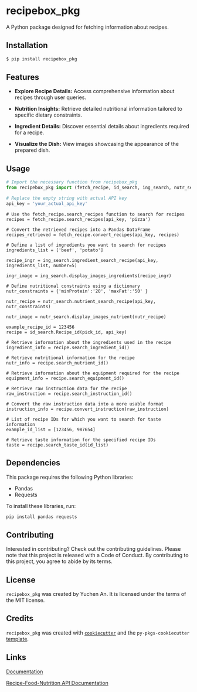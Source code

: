 # recipebox_pkg

A Python package designed for fetching information about recipes.

## Installation

```bash
$ pip install recipebox_pkg
```
## Features

- **Explore Recipe Details:** Access comprehensive information about recipes through user queries.

- **Nutrition Insights:** Retrieve detailed nutritional information tailored to specific dietary constraints.

- **Ingredient Details:** Discover essential details about ingredients required for a recipe.

- **Visualize the Dish:** View images showcasing the appearance of the prepared dish.

## Usage

```python
# Import the necessary function from recipebox_pkg
from recipebox_pkg import (fetch_recipe, id_search, ing_search, nutr_search)

# Replace the empty string with actual API key
api_key = 'your_actual_api_key'
```
```
# Use the fetch_recipe.search_recipes function to search for recipes 
recipes = fetch_recipe.search_recipes(api_key, 'pizza')

# Convert the retrieved recipes into a Pandas DataFrame
recipes_retrieved = fetch_recipe.convert_recipes(api_key, recipes)
```
```
# Define a list of ingredients you want to search for recipes
ingredients_list = ['beef', 'potato']

recipe_ingr = ing_search.ingredient_search_recipe(api_key, ingredients_list, number=5)

ingr_image = ing_search.display_images_ingredients(recipe_ingr)
```
```
# Define nutritional constraints using a dictionary
nutr_constraints = {'minProtein':'20', 'maxFat':'50' }

nutr_recipe = nutr_search.nutrient_search_recipe(api_key, nutr_constraints)

nutr_image = nutr_search.display_images_nutrient(nutr_recipe)
```

```
example_recipe_id = 123456
recipe = id_search.Recipe_id(pick_id, api_key)

# Retrieve information about the ingredients used in the recipe
ingredient_info = recipe.search_ingredient_id()

# Retrieve nutritional information for the recipe
nutr_info = recipe.search_nutrient_id()

# Retrieve information about the equipment required for the recipe
equipment_info = recipe.search_equipment_id()

# Retrieve raw instruction data for the recipe
raw_instruction = recipe.search_instruction_id()

# Convert the raw instruction data into a more usable format
instruction_info = recipe.convert_instruction(raw_instruction)
```
```
# List of recipe IDs for which you want to search for taste information
example_id_list = [123456, 987654]

# Retrieve taste information for the specified recipe IDs
taste = recipe.search_taste_id(id_list)
```
## Dependencies

This package requires the following Python libraries:
- Pandas
- Requests

To install these libraries, run:

```bash
pip install pandas requests
```
## Contributing

Interested in contributing? Check out the contributing guidelines. Please note that this project is released with a Code of Conduct. By contributing to this project, you agree to abide by its terms.

## License

`recipebox_pkg` was created by Yuchen An. It is licensed under the terms of the MIT license.

## Credits

`recipebox_pkg` was created with [`cookiecutter`](https://cookiecutter.readthedocs.io/en/latest/) and the `py-pkgs-cookiecutter` [template](https://github.com/py-pkgs/py-pkgs-cookiecutter).

## Links

[Documentation](file:///Users/anyuchen/Desktop/recipebox_pkg/docs/_build/html/index.html)

[Recipe-Food-Nutrition API Documentation](https://spoonacular.com/food-api/docs)

